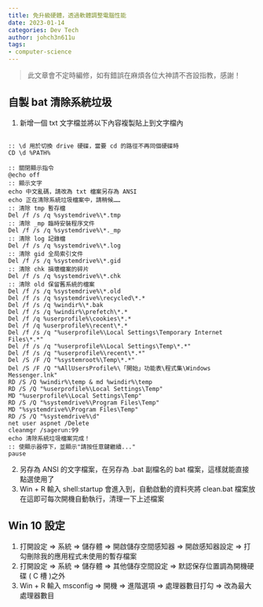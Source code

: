 ```yaml
---
title: 免升級硬體，透過軟體調整電腦性能
date: 2023-01-14
categories: Dev Tech
author: johch3n611u
tags:
- computer-science
---
```


> 此文章會不定時編修，如有錯誤在麻煩各位大神請不吝設指教，感謝！

## 自製 bat 清除系統垃圾

1. 新增一個 txt 文字檔並將以下內容複製貼上到文字檔內

```Batch

:: \d 用於切換 drive 硬碟，當要 cd 的路徑不再同個硬碟時
CD \d %PATH%

:: 關閉顯示指令
@echo off
:: 顯示文字
echo 中文亂碼，請改為 txt 檔案另存為 ANSI
echo 正在清除系統垃圾檔案中，請稍候……
:: 清除 tmp 暫存檔
Del /f /s /q %systemdrive%\*.tmp
:: 清除 _mp 臨時安裝程序文件
Del /f /s /q %systemdrive%\*._mp
:: 清除 log 記錄檔
Del /f /s /q %systemdrive%\*.log
:: 清除 gid 全局索引文件
Del /f /s /q %systemdrive%\*.gid
:: 清除 chk 損壞檔案的碎片
Del /f /s /q %systemdrive%\*.chk
:: 清除 old 保留舊系統的檔案
Del /f /s /q %systemdrive%\*.old
Del /f /s /q %systemdrive%\recycled\*.*
Del /f /s /q %windir%\*.bak
Del /f /s /q %windir%\prefetch\*.*
Del /f /q %userprofile%\cookies\*.*
Del /f /q %userprofile%\recent\*.*
Del /f /s /q "%userprofile%\Local Settings\Temporary Internet Files\*.*"
Del /f /s /q "%userprofile%\Local Settings\Temp\*.*"
Del /f /s /q "%userprofile%\recent\*.*"
Del /S /F /Q "%systemroot%\Temp\*.*"
Del /S /F /Q "%AllUsersProfile%\「開始」功能表\程式集\Windows Messenger.lnk"
RD /S /Q %windir%\temp & md %windir%\temp
RD /S /Q "%userprofile%\Local Settings\Temp"
MD "%userprofile%\Local Settings\Temp"
RD /S /Q "%systemdrive%\Program Files\Temp"
MD "%systemdrive%\Program Files\Temp"
RD /S /Q "%systemdrive%\d"
net user aspnet /Delete
cleanmgr /sagerun:99
echo 清除系統垃圾檔案完成！
:: 使顯示器停下，並顯示"請按任意鍵繼續..."
pause
```

2. 另存為 ANSI 的文字檔案，在另存為 .bat 副檔名的 bat 檔案，這樣就能直接點選使用了
3. Win + R 輸入 shell:startup 會進入到，自動啟動的資料夾將 clean.bat 檔案放在這即可每次開機自動執行，清理一下上述檔案

## Win 10 設定

1. 打開設定 => 系統 => 儲存體 => 開啟儲存空間感知器 => 開啟感知器設定 => 打勾刪除我的應用程式未使用的暫存檔案
2. 打開設定 => 系統 => 儲存體 => 其他儲存空間設定 => 默認保存位置調為開機硬碟 ( C 槽 )之外
3. Win + R 輸入 msconfig => 開機 => 進階選項 => 處理器數目打勾 => 改為最大處理器數目










